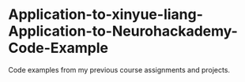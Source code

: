 # Application-to-xinyue-liang-Application-to-Neurohackademy-Code-Example
Code examples from my previous course assignments and projects.
